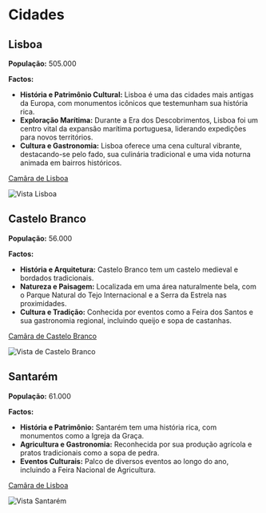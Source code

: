 # Cidades
## Lisboa

**População:** 505.000

**Factos:** 
- **História e Patrimônio Cultural:** Lisboa é uma das cidades mais antigas da Europa, com monumentos icônicos que testemunham sua história rica.
- **Exploração Marítima:** Durante a Era dos Descobrimentos, Lisboa foi um centro vital da expansão marítima portuguesa, liderando expedições para novos territórios.
- **Cultura e Gastronomia:** Lisboa oferece uma cena cultural vibrante, destacando-se pelo fado, sua culinária tradicional e uma vida noturna animada em bairros históricos.

[Camâra de Lisboa](https://www.lisboa.pt/)

![Vista Lisboa](https://upload.wikimedia.org/wikipedia/commons/thumb/4/41/Lisbon_%2836831596786%29_%28cropped%29.jpg/278px-Lisbon_%2836831596786%29_%28cropped%29.jpg)

## Castelo Branco

**População:** 56.000

**Factos:** 
- **História e Arquitetura:** Castelo Branco tem um castelo medieval e bordados tradicionais.
- **Natureza e Paisagem:** Localizada em uma área naturalmente bela, com o Parque Natural do Tejo Internacional e a Serra da Estrela nas proximidades.
- **Cultura e Tradição:** Conhecida por eventos como a Feira dos Santos e sua gastronomia regional, incluindo queijo e sopa de castanhas.

[Camâra de Castelo Branco](https://www.cm-castelobranco.pt/)

![Vista de Castelo Branco](https://podi1.com/wp-content/uploads/2021/02/CasteloBranco__0000s_0005_Cast._Branco_-_Jardim_do_Paco_Episcopal-1130x650.jpg)

## Santarém

**População:** 61.000

**Factos:** 
- **História e Patrimônio:** Santarém tem uma história rica, com monumentos como a Igreja da Graça.
- **Agricultura e Gastronomia:** Reconhecida por sua produção agrícola e pratos tradicionais como a sopa de pedra.
- **Eventos Culturais:** Palco de diversos eventos ao longo do ano, incluindo a Feira Nacional de Agricultura.

[Camâra de Lisboa](https://www.cm-santarem.pt/t)

![Vista Santarém](https://www.vagamundos.pt/wp-content/uploads/2023/04/Visitar-Santarem-Roteiro2.jpg)